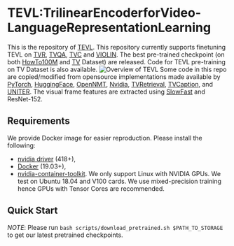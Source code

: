 # TEVL:TrilinearEncoderforVideo-LanguageRepresentationLearning
This is the repository of [TEVL]().
This repository currently supports finetuning TEVL on
[TVR](https://tvr.cs.unc.edu/), [TVQA](http://tvqa.cs.unc.edu/), [TVC](https://tvr.cs.unc.edu/tvc.html) and
[VIOLIN](https://github.com/jimmy646/violin).
The best pre-trained checkpoint (on both [HowTo100M](https://www.di.ens.fr/willow/research/howto100m/) and [TV](http://tvqa.cs.unc.edu/) Dataset) are released. Code for TEVL pre-training on TV Dataset is also available.
![Overview of TEVL]([.pdf](https://github.com/Gufrannn/TEVL/blob/main/imgs/TEVL.png))
Some code in this repo are copied/modified from opensource implementations made available by
[PyTorch](https://github.com/pytorch/pytorch),
[HuggingFace](https://github.com/huggingface/transformers),
[OpenNMT](https://github.com/OpenNMT/OpenNMT-py),
[Nvidia](https://github.com/NVIDIA/DeepLearningExamples/tree/master/PyTorch),
[TVRetrieval](https://github.com/jayleicn/TVRetrieval),
[TVCaption](https://github.com/jayleicn/TVCaption),
and [UNITER](https://github.com/ChenRocks/UNITER).
The visual frame features are extracted using [SlowFast](https://github.com/facebookresearch/SlowFast) and ResNet-152.

## Requirements
We provide Docker image for easier reproduction. Please install the following:
 - [nvidia driver](https://docs.nvidia.com/cuda/cuda-installation-guide-linux/index.html#package-manager-installation) (418+), 
  - [Docker](https://docs.docker.com/install/linux/docker-ce/ubuntu/) (19.03+), 
  - [nvidia-container-toolkit](https://github.com/NVIDIA/nvidia-docker#quickstart).
We only support Linux with NVIDIA GPUs. We test on Ubuntu 18.04 and V100 cards.
We use mixed-precision training hence GPUs with Tensor Cores are recommended.

## Quick Start
*NOTE*: Please run `bash scripts/download_pretrained.sh $PATH_TO_STORAGE` to get our latest pretrained
checkpoints.
